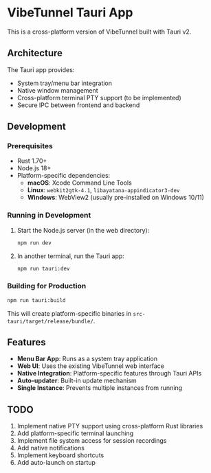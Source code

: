 # VibeTunnel Tauri App

This is a cross-platform version of VibeTunnel built with Tauri v2.

## Architecture

The Tauri app provides:
- System tray/menu bar integration
- Native window management
- Cross-platform terminal PTY support (to be implemented)
- Secure IPC between frontend and backend

## Development

### Prerequisites

- Rust 1.70+
- Node.js 18+
- Platform-specific dependencies:
  - **macOS**: Xcode Command Line Tools
  - **Linux**: `webkit2gtk-4.1`, `libayatana-appindicator3-dev`
  - **Windows**: WebView2 (usually pre-installed on Windows 10/11)

### Running in Development

1. Start the Node.js server (in the web directory):
   ```bash
   npm run dev
   ```

2. In another terminal, run the Tauri app:
   ```bash
   npm run tauri:dev
   ```

### Building for Production

```bash
npm run tauri:build
```

This will create platform-specific binaries in `src-tauri/target/release/bundle/`.

## Features

- **Menu Bar App**: Runs as a system tray application
- **Web UI**: Uses the existing VibeTunnel web interface
- **Native Integration**: Platform-specific features through Tauri APIs
- **Auto-updater**: Built-in update mechanism
- **Single Instance**: Prevents multiple instances from running

## TODO

1. Implement native PTY support using cross-platform Rust libraries
2. Add platform-specific terminal launching
3. Implement file system access for session recordings
4. Add native notifications
5. Implement keyboard shortcuts
6. Add auto-launch on startup